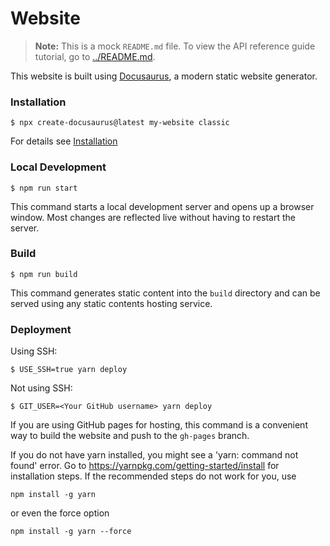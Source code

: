# Website
> **Note:** This is a mock `README.md` file. To view the API reference guide tutorial, go to [../README.md](../README.md).

This website is built using [Docusaurus](https://docusaurus.io/), a modern static website generator.

### Installation

```
$ npx create-docusaurus@latest my-website classic
```

For details see [Installation](https://docusaurus.io/docs/installation)

### Local Development

```
$ npm run start
```

This command starts a local development server and opens up a browser window. Most changes are reflected live without having to restart the server.

### Build

```
$ npm run build
```

This command generates static content into the `build` directory and can be served using any static contents hosting service.

### Deployment

Using SSH:

```
$ USE_SSH=true yarn deploy
```

Not using SSH:

```
$ GIT_USER=<Your GitHub username> yarn deploy
```

If you are using GitHub pages for hosting, this command is a convenient way to build the website and push to the `gh-pages` branch.

If you do not have yarn installed, you might see a 'yarn: command not found' error. 
Go to https://yarnpkg.com/getting-started/install for installation steps. 
If the recommended steps do not work for you, use 

```
npm install -g yarn 
```

or even the force option

```
npm install -g yarn --force
```